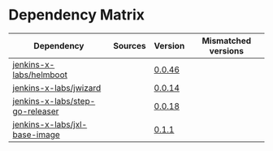 # Dependency Matrix

Dependency | Sources | Version | Mismatched versions
---------- | ------- | ------- | -------------------
[jenkins-x-labs/helmboot](https://github.com/jenkins-x-labs/helmboot) |  | [0.0.46](https://github.com/jenkins-x-labs/helmboot/releases/tag/v0.0.46) | 
[jenkins-x-labs/jwizard](https://github.com/jenkins-x-labs/jwizard) |  | [0.0.14](https://github.com/jenkins-x-labs/jwizard/releases/tag/v0.0.14) | 
[jenkins-x-labs/step-go-releaser](https://github.com/jenkins-x-labs/step-go-releaser) |  | [0.0.18](https://github.com/jenkins-x-labs/step-go-releaser/releases/tag/v0.0.18) | 
[jenkins-x-labs/jxl-base-image](https://github.com/jenkins-x-labs/jxl-base-image) |  | [0.1.1](https://github.com/jenkins-x-labs/jxl-base-image/releases/tag/v0.1.1) | 
